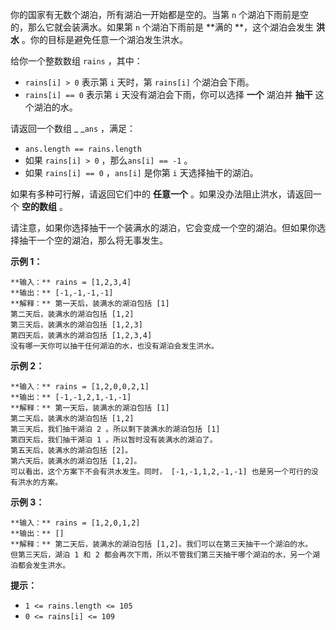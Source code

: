 你的国家有无数个湖泊，所有湖泊一开始都是空的。当第 `n` 个湖泊下雨前是空的，那么它就会装满水。如果第 `n` 个湖泊下雨前是 **满的
**，这个湖泊会发生 **洪水** 。你的目标是避免任意一个湖泊发生洪水。

给你一个整数数组 `rains` ，其中：

  * `rains[i] > 0` 表示第 `i` 天时，第 `rains[i]` 个湖泊会下雨。
  * `rains[i] == 0` 表示第 `i` 天没有湖泊会下雨，你可以选择 **一个**  湖泊并 **抽干**  这个湖泊的水。

请返回一个数组 _ _`ans` ，满足：

  * `ans.length == rains.length`
  * 如果 `rains[i] > 0` ，那么`ans[i] == -1` 。
  * 如果 `rains[i] == 0` ，`ans[i]` 是你第 `i` 天选择抽干的湖泊。

如果有多种可行解，请返回它们中的 **任意一个**  。如果没办法阻止洪水，请返回一个 **空的数组**  。

请注意，如果你选择抽干一个装满水的湖泊，它会变成一个空的湖泊。但如果你选择抽干一个空的湖泊，那么将无事发生。



**示例 1：**

    
    
    **输入：** rains = [1,2,3,4]
    **输出：** [-1,-1,-1,-1]
    **解释：** 第一天后，装满水的湖泊包括 [1]
    第二天后，装满水的湖泊包括 [1,2]
    第三天后，装满水的湖泊包括 [1,2,3]
    第四天后，装满水的湖泊包括 [1,2,3,4]
    没有哪一天你可以抽干任何湖泊的水，也没有湖泊会发生洪水。
    

**示例 2：**

    
    
    **输入：** rains = [1,2,0,0,2,1]
    **输出：** [-1,-1,2,1,-1,-1]
    **解释：** 第一天后，装满水的湖泊包括 [1]
    第二天后，装满水的湖泊包括 [1,2]
    第三天后，我们抽干湖泊 2 。所以剩下装满水的湖泊包括 [1]
    第四天后，我们抽干湖泊 1 。所以暂时没有装满水的湖泊了。
    第五天后，装满水的湖泊包括 [2]。
    第六天后，装满水的湖泊包括 [1,2]。
    可以看出，这个方案下不会有洪水发生。同时， [-1,-1,1,2,-1,-1] 也是另一个可行的没有洪水的方案。
    

**示例 3：**

    
    
    **输入：** rains = [1,2,0,1,2]
    **输出：** []
    **解释：** 第二天后，装满水的湖泊包括 [1,2]。我们可以在第三天抽干一个湖泊的水。
    但第三天后，湖泊 1 和 2 都会再次下雨，所以不管我们第三天抽干哪个湖泊的水，另一个湖泊都会发生洪水。
    



**提示：**

  * `1 <= rains.length <= 105`
  * `0 <= rains[i] <= 109`

